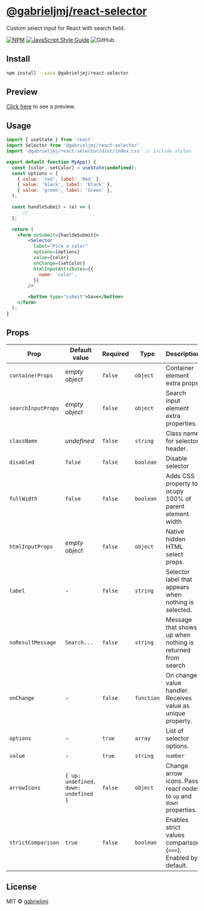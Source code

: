 # [@gabrieljmj/react-selector](https://www.npmjs.com/package/@gabrieljmj/react-selector)

Custom select input for React with search field.

[![NPM](https://img.shields.io/npm/v/@gabrieljmj/react-selector.svg?style=flat-square)](https://www.npmjs.com/package/@gabrieljmj/react-selector) [![JavaScript Style Guide](https://img.shields.io/badge/code_style-standard-brightgreen.svg?style=flat-square)](https://standardjs.com) ![GitHub](https://img.shields.io/github/license/gabrieljmj/react-selector?style=flat-square)

## Install

```bash
npm install --save @gabrieljmj/react-selector
```

## Preview

[Click here](https://codesandbox.io/s/billowing-rain-vp4gw?file=/src/App.js:99-141) to see a preview.

## Usage

```jsx
import { useState } from 'react'
import Selector from '@gabrieljmj/react-selector'
import '@gabrieljmj/react-selector/dist/index.css' // Include styles

export default function MyApp() {
  const [color, setColor] = useState(undefined);
  const options = [
    { value: 'red', label: 'Red' },
    { value: 'black', label: 'Black' },
    { value: 'green', label: 'Green' },
  ];

  const handleSubmit = (e) => {
      // ...
  };

  return (
    <form onSubmit={hanldeSubmit}>
        <Selector
          label="Pick a color"
          options={options}
          value={color}
          onChange={setColor}
          htmlInputAttributes={{
            name: 'color',
          }}
        />

        <button type="submit">Save</button>
    </form>
  );
}
```

## Props

| Prop | Default value | Required | Type | Description |
| ---- | ------------- | -------- | ---- | ----------- |
| ```containerProps``` | _empty object_ | ```false``` | ```object``` | Container element extra props. |
| ```searchInputProps``` | _empty object_ | ```false``` | ```object``` | Search input element extra properties. |
| ```className``` | _undefined_ | ```false``` | ```string``` | Class name for selector header. |
| ```disabled``` | ```false``` | ```false``` | ```boolean``` | Disable selector |
| ```fullWidth``` | ```false``` | ```false``` | ```boolean``` | Adds CSS property to ocupy 100% of parent element width |
| ```htmlInputProps``` | _empty object_ | ```false``` | ```object``` | Native hidden HTML select props. |
| ```label``` | - | ```false``` |```string``` | Selector label that appears when nothing is selected. |
| ```noResultMessage``` | ```Search...``` | ```false``` | ```string``` | Message that shows up when nothing is returned from search |
| ```onChange``` | - | ```false``` | ```function``` | On change value handler. Receives value as unique property. |
| ```options``` | - | ```true``` | ```array``` | List of selector options. |
| ```value``` | - | ```true``` | ```string``` | ```number``` | Selected value. "No value" is represented by ```undefined``` |
| ```arrowIcons``` | ```{ up: undefined, down: undefined }``` | ```false``` | ```object``` | Change arrow icons. Pass react nodes to ```up``` and ```down``` properties. |
| ```strictComparison``` | ```true``` | ```false``` | ```boolean``` | Enables strict values comparison (```===```). Enabled by default. |

## License

MIT © [gabrieljmj](https://github.com/gabrieljmj)
